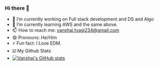 ### Hi there 👋

<!--
**vanshajtyagi/vanshajtyagi** is a ✨ _special_ ✨ repository because its `README.md` (this file) appears on your GitHub profile.

Here are some ideas to get you started:
-->
- 🔭 I’m currently working on Full stack development and DS and Algo
- 🌱 I’m currently learning AWS and the same above.
- 📫 How to reach me: vanshaj.tyagi234@gmail.com
- 😄 Pronouns: He/Him
- ⚡ Fun fact: I Love EDM.
- ☑️ My Github Stats
-  [![Vanshaj's GitHub stats](https://github-readme-stats.vercel.app/api?username=vanshajtyagi)](https://github.com/anuraghazra/github-readme-stats)

<!--

- 👯 I’m looking to collaborate on ...
- 🤔 I’m looking for help with ...
- 💬 Ask me about ...
-  -->

